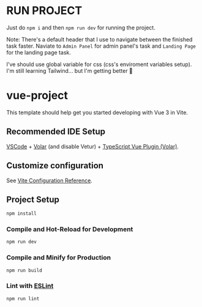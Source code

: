 # RUN PROJECT

Just do `npm i` and then `npm run dev` for running the project.

Note: There's a default header that I use to navigate between the finished task faster. Naviate to `Admin Panel` for admin panel's task and `Landing Page` for the landing page task.

I've should use global variable for css (css's enviroment variables setup). I'm still learning Tailwind... but I'm getting better 🥂


# vue-project

This template should help get you started developing with Vue 3 in Vite.

## Recommended IDE Setup

[VSCode](https://code.visualstudio.com/) + [Volar](https://marketplace.visualstudio.com/items?itemName=Vue.volar) (and disable Vetur) + [TypeScript Vue Plugin (Volar)](https://marketplace.visualstudio.com/items?itemName=Vue.vscode-typescript-vue-plugin).

## Customize configuration

See [Vite Configuration Reference](https://vitejs.dev/config/).

## Project Setup

```sh
npm install
```

### Compile and Hot-Reload for Development

```sh
npm run dev
```

### Compile and Minify for Production

```sh
npm run build
```

### Lint with [ESLint](https://eslint.org/)

```sh
npm run lint
```
